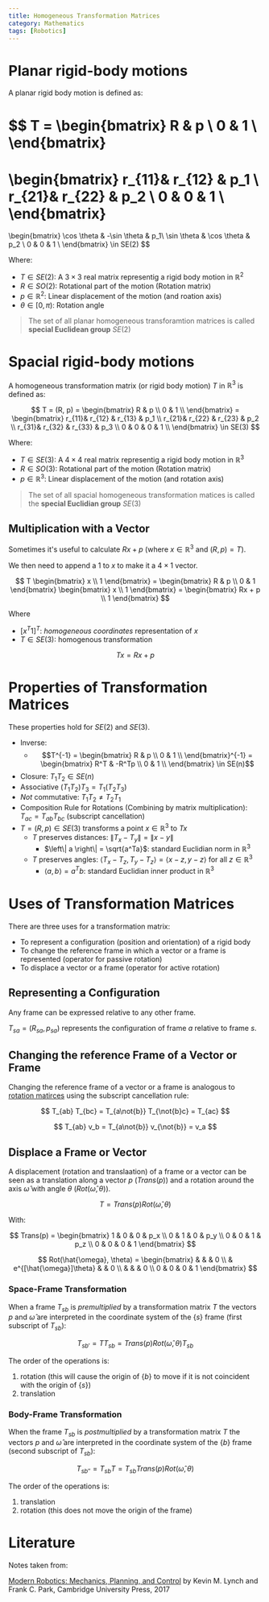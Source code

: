 ```yaml
---
title: Homogeneous Transformation Matrices
category: Mathematics
tags: [Robotics]
---
```

# Planar rigid-body motions

A planar rigid body motion is defined as:

$$
T =
\begin{bmatrix} R & p \\ 0 & 1 \\
\end{bmatrix}
= 
\begin{bmatrix}
r_{11}& r_{12} & p_1 \\ 
r_{21}& r_{22} & p_2 \\ 
0  & 0 & 1 \\
\end{bmatrix}
= 
\begin{bmatrix}
\cos \theta & -\sin \theta & p_1\\
\sin \theta & \cos \theta & p_2 \\
0 & 0  & 1 \\
\end{bmatrix} \in SE(2)
$$

Where:
- $T \in SE(2)$: A $3 \times 3$ real matrix representig a rigid body motion in $\mathbb{R}^2$
- $R \in SO(2)$: Rotational part of the motion (Rotation matrix)
- $p \in \mathbb{R}^2$: Linear displacement of the motion (and roation axis)
- $\theta \in [0,\pi)$: Rotation angle


> The set of all planar homogeneous transforamtion matrices is called **special Euclidean group** $SE(2)$


# Spacial rigid-body motions

A homogeneous transformation matrix (or rigid body motion) $T$ in $\mathbb{R}^3$ is defined as:

$$
T = (R, p) = \begin{bmatrix}
 R & p \\
 0 & 1 \\
\end{bmatrix}
= \begin{bmatrix}
 r_{11}& r_{12} & r_{13} & p_1 \\
 r_{21}& r_{22} & r_{23} & p_2 \\
 r_{31}& r_{32} & r_{33} & p_3 \\
 0 & 0  & 0 & 1 \\
\end{bmatrix} \in SE(3)
$$

Where:

- $T \in SE(3)$: A $4 \times 4$ real matrix representig a rigid body motion in $\mathbb{R}^3$
- $R \in SO(3)$: Rotational part of the motion (Rotation matrix)
- $p \in \mathbb{R}^3$: Linear displacement of the motion (and rotation axis)

> The set of all spacial homogeneous transformation matices is called the **special Euclidian group** $SE(3)$


## Multiplication with a Vector

Sometimes it's useful to calculate $Rx + p$ (where $x \in \mathbb{R}^3$ and $(R,p) = T$).

We then need to append a $1$ to $x$ to make it a $4 \times 1$ vector.

$$
T \begin{bmatrix} x \\ 1 \end{bmatrix} =
\begin{bmatrix} R & p \\ 0 & 1 \end{bmatrix}
\begin{bmatrix} x \\ 1 \end{bmatrix} =
\begin{bmatrix} Rx + p \\ 1 \end{bmatrix}
$$

Where
- $[x^T 1]^T$: *homogeneous coordinates* representation of  $x$
- $T \in SE(3)$: homogenous transformation

$$
Tx = Rx + p
$$

# Properties of Transformation Matrices

These properties hold for $SE(2)$ and $SE(3)$.

- Inverse:
    - $$T^{-1} = \begin{bmatrix} R & p \\ 0 & 1 \\
\end{bmatrix}^{-1} =  \begin{bmatrix} R^T & -R^Tp \\ 0 & 1 \\
\end{bmatrix} \in SE(n)$$
- Closure: $T_1 T_2 \in SE(n)$
- Associative $(T_1 T_2) T_3 = T_1 (T_2 T_3)$
- *Not* commutative: $T_1 T_2 \neq T_2 T_1$
- Composition Rule for Rotations (Combining by matrix multiplication): $T_{ac} = T_{ab} T_{bc}$ (subscript cancellation)
- $T = (R, p) \in SE(3)$ transforms a point $x \in \mathbb{R}^3$ to $Tx$
  - $T$ preserves distances: $\left\| T_x - T_y \right\| = \left\| x - y \right\|$
      - $\left\| a \right\| = \sqrt{a^Ta}$: standard Euclidian norm in $\mathbb{R}^3$
  - $T$ preserves angles: $\left< T_x - T_z, T_y - T_z\right> = \left< x - z, y - z\right>$ for all $z \in \mathbb{R}^3$
      - $\left< a, b\right> = a^Tb$: standard Euclidian inner product in $\mathbb{R}^3$


# Uses of Transformation Matrices

There are three uses for a transformation matrix:

- To represent a configuration (position and orientation) of a rigid body
- To change the reference frame in which a vector or a frame is represented (operator for passive rotation)
- To displace a vector or a frame (operator for active rotation)

## Representing a Configuration

Any frame can be expressed relative to any other frame.

$T_{sa} = (R_{sa}, p_{sa})$ represents the configuration of frame $a$ relative to frame $s$.

## Changing the reference Frame of a Vector or Frame

Changing the reference frame of a vector or a frame is analogous to [rotation matirces]({filename}/rotation_matrix.md) using the subscript cancellation rule:

$$
T_{ab} T_{bc} = T_{a\not{b}} T_{\not{b}c} = T_{ac}
$$

$$
T_{ab} v_b = T_{a\not{b}} v_{\not{b}} = v_a
$$


## Displace a Frame or Vector

A displacement (rotation and translaation) of a frame or a vector can be seen as a translation along a vector $p$ ($Trans(p)$) and a rotation around the axis $\hat{\omega}$ with angle $\theta$ ($Rot(\hat{\omega}, \theta)$).

$$
T = Trans(p)Rot(\hat{\omega}, \theta)
$$

With:

$$
Trans(p) =
\begin{bmatrix}
 1 & 0 & 0 & p_x \\
 0 & 1 & 0 & p_y \\
 0 & 0 & 1 & p_z \\
 0 & 0 & 0 & 1 
\end{bmatrix}
$$

$$
Rot(\hat{\omega}, \theta) =
\begin{bmatrix}
  &  &  & 0 \\
  & e^{[\hat{\omega}]\theta} &  & 0 \\
  &  &  & 0 \\
 0 & 0 & 0 & 1 
\end{bmatrix}
$$


### Space-Frame Transformation

When a frame $T_{sb}$ is *premultiplied* by a transformation matrix $T$ the vectors $p$ and $\hat{\omega}$ are interpreted in the coordinate system of the $\{s\}$ frame (first subscript of $T_{sb}$):

$$
T_{sb'} = TT_{sb} = Trans(p)Rot(\hat{\omega}, \theta)T_{sb}
$$

The order of the operations is:

1. rotation (this will cause the origin of $\{b\}$ to move if it is not coincident with the origin of $\{s\}$)
2. translation

### Body-Frame Transformation

When the frame $T_{sb}$ is *postmultiplied* by a transformation matrix $T$ the vectors $p$ and $\hat{\omega}$ are interpreted in the coordinate system of the $\{b\}$ frame (second subscript of $T_{sb}$):

$$
T_{sb''} = T_{sb}T = T_{sb}Trans(p)Rot(\hat{\omega}, \theta)
$$

The order of the operations is:

1. translation
2. rotation (this does not move the origin of the frame)


# Literature

Notes taken from:

[Modern Robotics: Mechanics, Planning, and Control](http://hades.mech.northwestern.edu/index.php/Modern_Robotics) by Kevin M. Lynch and Frank C. Park, Cambridge University Press, 2017
